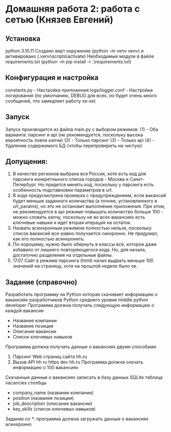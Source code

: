 # Домашняя работа 2: работа с сетью (Князев Евгений)

## Установка
python 3.10.11
Создано вирт окружение (python -m venv venv) и активировано (.venv\scripts\activate)
Необходимые модули в файле requirements.txt (python -m pip install -r .\requirements.txt)

## Конфигурация и настройка
constants.py - Настройка приложения
logs/logger.conf - Настройка логирования (по умолчанию, DEBUG для всех, но будет очень много сообщений, что замедляет работу хе-хе)

## Запуск
Запуск производится из файла main.py с выбором режимов:
    (1) - Оба варианта: парсинг и api (не рекомендуется, поскольку высока вероятность ловли капчи)
    (2) - Только парсинг
    (3) - Только api
    (4) - Удаление содержимого БД (чтобы перепроверить на чистую)

## Допущения:
1. В качестве регионов выбрана вся Россия, хотя есть код для парсинга конкретныного списка городов - Москва и Санкт-Петербург. Но придется менять код, поскольку у парсинга есть особенность подставновки параметров в url.
2. В коде предусмотрена проверка с предупреждением, если вакансий будет меньше заданного количаства (а точнее, установленного в url_params), но это не остановит выполнение приложения.
При этом, не рекомендуется в api режиме повышать количество больше 100 - можно словить капчу, поскольку не во всех вакансиях есть ключевые навыки и идет вторая итерация на остаток.
3. Назвать асинхронным режимом полностью нельзя, поскольку список вакансий все-равно получается синхронно. Не придумал, как его полностью асинхронить.
4. По-хорошему, нужно было обернуть в классы всё, которое даже избавило от лишнего повторяющегося кода. Но, для начала, достаточно разделения на отдельные файлы.
5. 17.07 Сайт в режиме парсинга (html) начал выдвать меньше 100 значений на страницу, хотя на прошлой неделе было ок.

## Задание (справочно)
Разработать программу на Python которая скачивает информацию о вакансиях разработчиков Python среднего уровня middle python developer
Программа должна получать следующую информацию о каждой вакансии
- Название компании
- Название позиции
- Описание вакансии
- Список ключевых навыков

Программа должна получать данные о вакансиях двумя способами
1. Парсинг Web страниц сайта hh.ru
2. Вызов API hh ru https dev hh.ru
Программа должна скачать информацию о 100 вакансиях

Скачанные данные о вакансиях записать в базу данных SQLite таблица vacancies столбцы
- company_name (название компании)
- position (название позиции)
- job_description (описание вакансии)
- key_skills (список ключевых навыков)

Задание со *: программа должна загружать данные о вакансиях асинхронно

